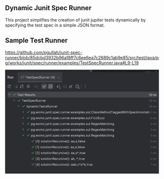 ## Dynamic Junit Spec Runner
This project simplifies the creation of junit jupiter tests dynamically by specifying the test spec in a simple JSON format.

## Sample Test Runner
https://github.com/pgullah/junit-spec-runner/blob/85dcbd3932b96a18ff7c6ee6ea7c2689c1ab9e85/src/test/java/pg/works/junit/spec/runner/examples/TestSpecRunner.java#L9-L19

![image](assets/images/sample-run-intellij.png)

